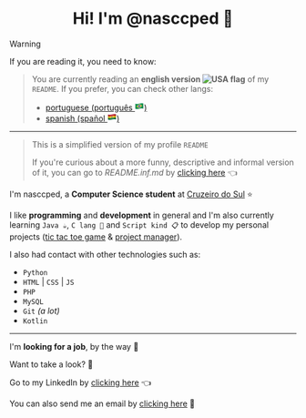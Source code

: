 <h1 align="center">Hi! I'm @nasccped 👋</h1>

<!-- warning content -->
> [!WARNING]
>
> If you are reading it, you need to know:
>
> > You are currently reading an **english version <img
> > src="./assets/flag-usa.png"
> > style="height: 1rem"
> > alt="USA flag">** of my `README`.
> > If you prefer, you can check other langs:
> > - [portuguese (português <img src="./assets/flag-brazil.png" style="height: 1rem" alt="Brazil flag">)][frm-readme-ptbr-link]
> > - [spanish  (spañol <img src="./assets/flag-bolivia.png" style="height: 1rem" alt="Bolivia flag">)][frm-readme-es-link]
>
> ---
>
> > This is a simplified version of my profile `README`
> >
> > If you're curious about a more funny, descriptive and informal
> > version of it, you can go to _README.inf.md_ by
> > [clicking here][inf-readme-link] 👈


<!-- about me section -->
I'm nasccped, a **Computer Science student** at
[Cruzeiro do Sul][cruzeiro-do-sul-link] ⭐

I like **programming** and **development** in general and I'm also
currently learning `Java ☕`, `C lang 📠` and `Script kind 📋` to
develop my personal projects ([tic tac toe game][tic-tac-low-repo] &
[project manager][kojamp-man-repo]).

I also had contact with other technologies such as:
- `Python`
- `HTML` | `CSS` | `JS`
- `PHP`
- `MySQL`
- `Git` _(a lot)_
- `Kotlin`


---

<!-- job section -->
I'm **looking for a job**, by the way 💼

Want to take a look? 👀

Go to my LinkedIn by [clicking here][linkedin-link] 👈

You can also send me an email by [clicking here][sendme-an-email] 📩

<!-- links -->
[frm-readme-ptbr-link]: ./README.frm.pt-br.md
[frm-readme-es-link]: ./README.frm.es.md
[inf-readme-link]: ./README.inf.md
[cruzeiro-do-sul-link]: https://www.cruzeirodosul.edu.br/
[tic-tac-low-repo]: https://github.com/nasccped/tic-tac-low
[kojamp-man-repo]: https://github.com/nasccped/kojamp-man
[linkedin-link]: https://www.linkedin.com/in/nasccped/
[sendme-an-email]: mailto:pdbt.contact@gmail.com?subject=Put%20the%20Message%20title%20here%20%E2%9C%8D%EF%B8%8F&body=Don't%20forget%20to%20add...%20well...%20the%20message%20%F0%9F%98%85
